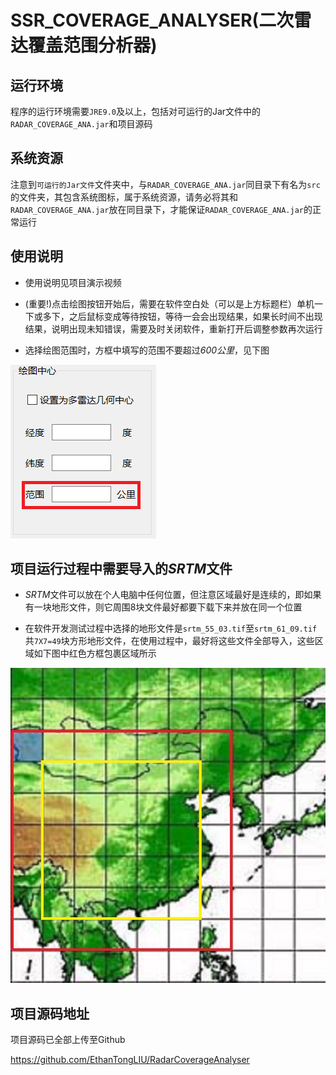# SSR_COVERAGE_ANALYSER(二次雷达覆盖范围分析器)

## 运行环境

程序的运行环境需要`JRE9.0`及以上，包括对可运行的Jar文件中的`RADAR_COVERAGE_ANA.jar`和项目源码

## 系统资源

注意到`可运行的Jar文件`文件夹中，与`RADAR_COVERAGE_ANA.jar`同目录下有名为`src`的文件夹，其包含系统图标，属于系统资源，请务必将其和`RADAR_COVERAGE_ANA.jar`放在同目录下，才能保证`RADAR_COVERAGE_ANA.jar`的正常运行

## 使用说明

* 使用说明见项目演示视频

* (重要!)点击绘图按钮开始后，需要在软件空白处（可以是上方标题栏）单机一下或多下，之后鼠标变成等待按钮，等待一会会出现结果，如果长时间不出现结果，说明出现未知错误，需要及时关闭软件，重新打开后调整参数再次运行

* 选择绘图范围时，方框中填写的范围不要超过*600公里*，见下图

![SRTM_REGION](0-center.png "SRTM_FILES")

## 项目运行过程中需要导入的*SRTM*文件

* *SRTM*文件可以放在个人电脑中任何位置，但注意区域最好是连续的，即如果有一块地形文件，则它周围8块文件最好都要下载下来并放在同一个位置

* 在软件开发测试过程中选择的地形文件是`srtm_55_03.tif`至`srtm_61_09.tif`共`7X7=49`块方形地形文件，在使用过程中，最好将这些文件全部导入，这些区域如下图中红色方框包裹区域所示

![SRTM_REGION](1-srtm_region.jpg "SRTM_FILES")

## 项目源码地址

项目源码已全部上传至Github

<https://github.com/EthanTongLIU/RadarCoverageAnalyser>

